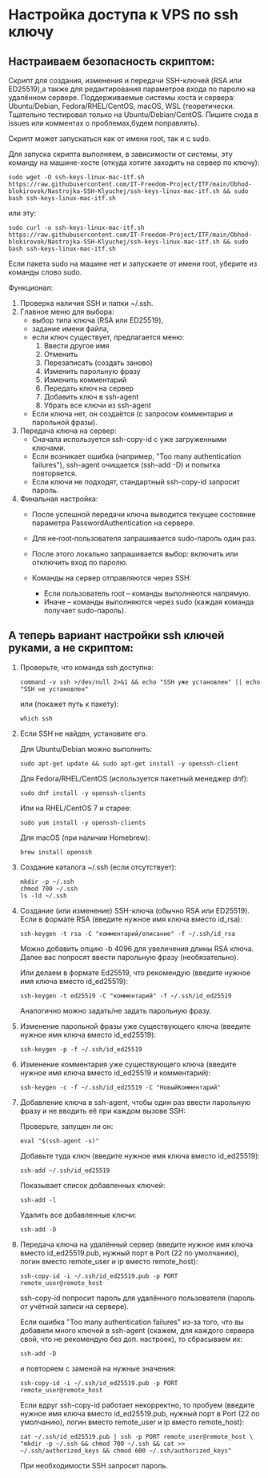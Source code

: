 # Настройка доступа к VPS по ssh ключу

## Настраиваем безопасность скриптом:

Скрипт для создания, изменения и передачи SSH-ключей (RSA или ED25519),а также для редактирования параметров входа по паролю на удалённом сервере. Поддерживаемые системы хоста и сервера: Ubuntu/Debian, Fedora/RHEL/CentOS, macOS, WSL (теоретически. Тщательно тестировал только на Ubuntu/Debian/CentOS. Пишите сюда в issues или комментах о проблемах,будем поправлять).

Скрипт может запускаться как от имени root, так и с sudo.

Для запуска скрипта выполняем, в зависимости от системы, эту команду на машине-хосте (откуда хотите заходить на сервер по ключу):

```
sudo wget -O ssh-keys-linux-mac-itf.sh https://raw.githubusercontent.com/IT-Freedom-Project/ITF/main/Obhod-blokirovok/Nastrojka-SSH-Klyuchej/ssh-keys-linux-mac-itf.sh && sudo bash ssh-keys-linux-mac-itf.sh
```

или эту:

```
sudo curl -o ssh-keys-linux-mac-itf.sh https://raw.githubusercontent.com/IT-Freedom-Project/ITF/main/Obhod-blokirovok/Nastrojka-SSH-Klyuchej/ssh-keys-linux-mac-itf.sh && sudo bash ssh-keys-linux-mac-itf.sh
```

Если пакета sudo на машине нет и запускаете от имени root, уберите из команды слово sudo.

Функционал:
   1. Проверка наличия SSH и папки ~/.ssh.
   2. Главное меню для выбора:
         - выбор типа ключа (RSA или ED25519),
         - задание имени файла,
         - если ключ существует, предлагается меню:
             1) Ввести другое имя
             2) Отменить
             3) Перезаписать (создать заново)
             4) Изменить парольную фразу
             5) Изменить комментарий
             6) Передать ключ на сервер
             7) Добавить ключ в ssh-agent
             8) Убрать все ключи из ssh-agent
         - Если ключа нет, он создаётся (с запросом комментария и парольной фразы).
   3. Передача ключа на сервер:
         - Сначала используется ssh-copy-id с уже загруженными ключами.
         - Если возникает ошибка (например, "Too many authentication failures"),
           ssh-agent очищается (ssh-add -D) и попытка повторяется.
         - Если ключи не подходят, стандартный ssh-copy-id запросит пароль.
   4. Финальная настройка:
         - После успешной передачи ключа выводится текущее состояние параметра 
           PasswordAuthentication на сервере.
         - Для не‑root‑пользователя запрашивается sudo-пароль один раз.
         - После этого локально запрашивается выбор: включить или отключить вход по паролю.
         - Команды на сервер отправляются через SSH:
      
             - Если пользователь root – команды выполняются напрямую.
           -  Иначе – команды выполняются через sudo (каждая команда получает sudo-пароль).
           


## А теперь вариант настройки ssh ключей руками, а не скриптом:

1. Проверьте, что команда ssh доступна:
   ```
   command -v ssh >/dev/null 2>&1 && echo "SSH уже установлен" || echo "SSH не установлен"
   ```
   или (покажет путь к пакету):
   ```
   which ssh
   ```

2. Если SSH не найден, установите его.
   
   Для Ubuntu/Debian можно выполнить:
   ```
   sudo apt-get update && sudo apt-get install -y openssh-client
   ```

   Для Fedora/RHEL/CentOS (используется пакетный менеджер dnf):
   ```
   sudo dnf install -y openssh-clients
   ```
   
   Или на RHEL/CentOS 7 и старее:
   ```
   sudo yum install -y openssh-clients
   ```
   
   Для macOS (при наличии Homebrew):
   ```
   brew install openssh
   ```
   
3. Создание каталога ~/.ssh (если отсутствует):
   ```
   mkdir -p ~/.ssh
   chmod 700 ~/.ssh
   ls -ld ~/.ssh
   ```

4. Создание (или изменение) SSH-ключа (обычно RSA или ED25519).\
   Если в формате RSA (введите нужное имя ключа вместо id_rsa):
   ```
   ssh-keygen -t rsa -C "комментарий/описание" -f ~/.ssh/id_rsa
   ```
   Можно добавить опцию -b 4096 для увеличения длины RSA ключа. Далее вас попросят ввести парольную фразу (необязательно).
   
   Или делаем в формате Ed25519, что рекомендую (введите нужное имя ключа вместо id_ed25519):
   ```
   ssh-keygen -t ed25519 -C "комментарий" -f ~/.ssh/id_ed25519
   ```
   Аналогично можно задать/не задать парольную фразу.

5. Изменение парольной фразы уже существующего ключа (введите нужное имя ключа вместо id_ed25519):
   ```
   ssh-keygen -p -f ~/.ssh/id_ed25519
   ```

6. Изменение комментария уже существующего ключа (введите нужное имя ключа вместо id_ed25519 и комментарий):
   ```
   ssh-keygen -c -f ~/.ssh/id_ed25519 -C "НовыйКомментарий"
   ```

7. Добавление ключа в ssh-agent, чтобы один раз ввести парольную фразу и не вводить её при каждом вызове SSH:
   
   Проверьте, запущен ли он:
   ```
   eval "$(ssh-agent -s)"
   ```
   
   Добавьте туда ключ (введите нужное имя ключа вместо id_ed25519):
   ```
   ssh-add ~/.ssh/id_ed25519
   ```
   
   Показывает список добавленных ключей:
   ```
   ssh-add -l
   ```

    Удалить все добавленные ключи:
   ```
   ssh-add -D
   ```
   
8. Передача ключа на удалённый сервер (введите нужное имя ключа вместо id_ed25519.pub, нужный порт в Port (22 по умолчанию), логин вместо remote_user и ip вместо remote_host):
   ```
   ssh-copy-id -i ~/.ssh/id_ed25519.pub -p PORT remote_user@remote_host
   ```
   ssh-copy-id попросит пароль для удалённого пользователя (пароль от учётной записи на сервере).

   Если ошибка "Too many authentication failures" из-за того, что вы добавили много ключей в ssh-agent (скажем, для каждого сервера свой, что не рекомендую без доп. настроек), то сбрасываем их:
   ```
   ssh-add -D
   ```
   и повторяем c заменой на нужные значения:
   ```
   ssh-copy-id -i ~/.ssh/id_ed25519.pub -p PORT remote_user@remote_host
   ```

   Если вдруг ssh-copy-id работает некорректно, то пробуем (введите нужное имя ключа вместо id_ed25519.pub, нужный порт в Port (22 по умолчанию), логин вместо remote_user и ip вместо remote_host):
   ```
   cat ~/.ssh/id_ed25519.pub | ssh -p PORT remote_user@remote_host \
   "mkdir -p ~/.ssh && chmod 700 ~/.ssh && cat >> ~/.ssh/authorized_keys && chmod 600 ~/.ssh/authorized_keys"
   ```
   При необходимости SSH запросит пароль.










